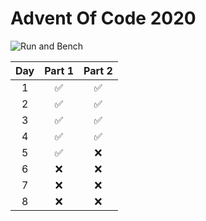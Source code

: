 # Advent Of Code 2020

![Run and Bench](https://github.com/fdschonborn/aoc2020/workflows/Run%20and%20Bench/badge.svg)

| Day | Part 1 | Part 2 |
|:---:|:------:|:------:|
| 1   | ✅     | ✅     |
| 2   | ✅     | ✅     |
| 3   | ✅     | ✅     |
| 4   | ✅     | ✅     |
| 5   | ✅     | ❌     |
| 6   | ❌     | ❌     |
| 7   | ❌     | ❌     |
| 8   | ❌     | ❌     |
